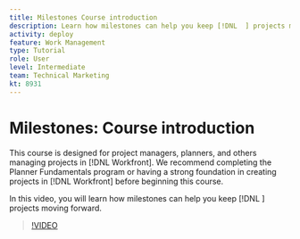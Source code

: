 ```yaml
---
title: Milestones Course introduction
description: Learn how milestones can help you keep [!DNL  ] projects moving forward.
activity: deploy
feature: Work Management
type: Tutorial
role: User
level: Intermediate
team: Technical Marketing
kt: 8931
---
```

# Milestones&#58; Course introduction

This course is designed for project managers, planners, and others managing projects in [!DNL Workfront]. We recommend completing the Planner Fundamentals program or having a strong foundation in creating projects in [!DNL Workfront] before beginning this course.

In this video, you will learn how milestones can help you keep [!DNL  ] projects moving forward.

>[!VIDEO](https://video.tv.adobe.com/v/335203/?quality=12)

